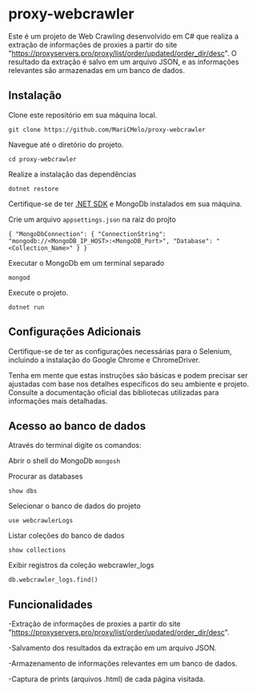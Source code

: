 # proxy-webcrawler

Este é um projeto de Web Crawling desenvolvido em C# que realiza a extração de informações de proxies a partir do site "https://proxyservers.pro/proxy/list/order/updated/order_dir/desc". O resultado da extração é salvo em um arquivo JSON, e as informações relevantes são armazenadas em um banco de dados.

## Instalação

Clone este repositório em sua máquina local.

`git clone https://github.com/MariCMelo/proxy-webcrawler`

Navegue até o diretório do projeto.

`cd proxy-webcrawler`

Realize a instalação das dependências

`dotnet restore`

Certifique-se de ter [.NET SDK](https://dotnet.microsoft.com/download) e MongoDb instalados em sua máquina.

Crie um arquivo `appsettings.json` na raiz do projto

`{
    "MongoDbConnection": {
      "ConnectionString": "mongodb://<MongoDB_IP_HOST>:<MongoDB_Port>",
      "Database": "<Collection_Name>"
    }
  }
  `

Executar o MongoDb em um terminal separado

`mongod`

Execute o projeto.

`dotnet run`

## Configurações Adicionais

Certifique-se de ter as configurações necessárias para o Selenium, incluindo a instalação do Google Chrome e ChromeDriver.

Tenha em mente que estas instruções são básicas e podem precisar ser ajustadas com base nos detalhes específicos do seu ambiente e projeto. Consulte a documentação oficial das bibliotecas utilizadas para informações mais detalhadas.

## Acesso ao banco de dados

Através do terminal digite os comandos:

Abrir o shell do MongoDb
`mongosh`

Procurar as databases

`show dbs`

Selecionar o banco de dados do projeto

`use webcrawlerLogs`

Listar coleções do banco de dados

`show collections`

Exibir registros da coleção webcrawler_logs

`db.webcrawler_logs.find()`

## Funcionalidades

-Extração de informações de proxies a partir do site "https://proxyservers.pro/proxy/list/order/updated/order_dir/desc".

-Salvamento dos resultados da extração em um arquivo JSON.

-Armazenamento de informações relevantes em um banco de dados.

-Captura de prints (arquivos .html) de cada página visitada.
